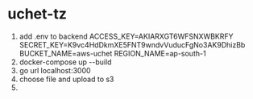 # uchet-tz
1. add .env to backend
   ACCESS_KEY=AKIARXGT6WFSNXWBKRFY
   SECRET_KEY=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
   BUCKET_NAME=aws-uchet
   REGION_NAME=ap-south-1
2. docker-compose up --build
3. go url localhost:3000
4. choose file and upload to s3
5.
